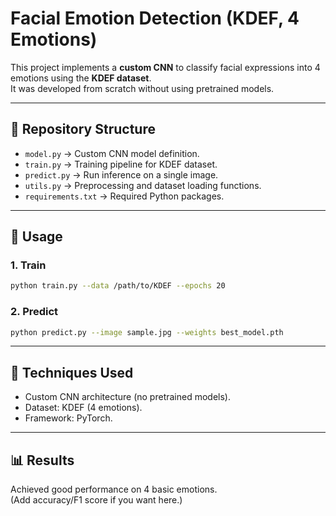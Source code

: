 # Facial Emotion Detection (KDEF, 4 Emotions)

This project implements a **custom CNN** to classify facial expressions into 4 emotions using the **KDEF dataset**.  
It was developed from scratch without using pretrained models.

---

## 📂 Repository Structure
- `model.py` → Custom CNN model definition.  
- `train.py` → Training pipeline for KDEF dataset.  
- `predict.py` → Run inference on a single image.  
- `utils.py` → Preprocessing and dataset loading functions.  
- `requirements.txt` → Required Python packages.  

---

## 🚀 Usage
### 1. Train
```bash
python train.py --data /path/to/KDEF --epochs 20
```

### 2. Predict
```bash
python predict.py --image sample.jpg --weights best_model.pth
```

---

## 🧠 Techniques Used
- Custom CNN architecture (no pretrained models).  
- Dataset: KDEF (4 emotions).  
- Framework: PyTorch.  

---

## 📊 Results
Achieved good performance on 4 basic emotions.  
(Add accuracy/F1 score if you want here.)
